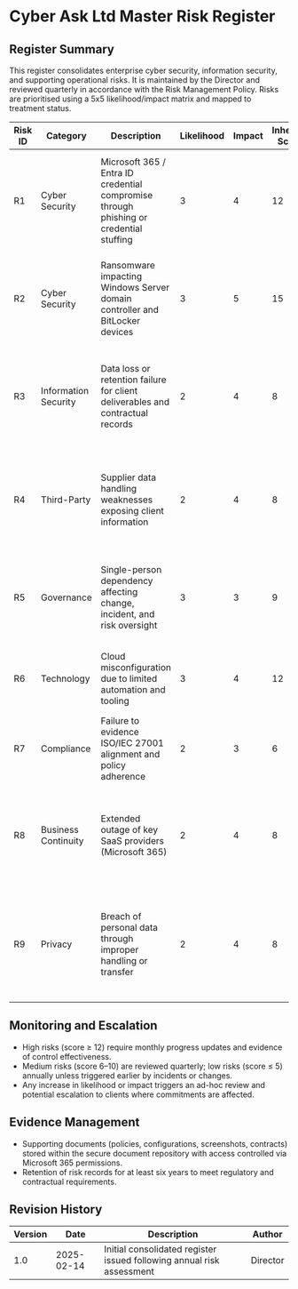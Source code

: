 # Cyber Ask Ltd Master Risk Register

## Register Summary

This register consolidates enterprise cyber security, information security, and supporting operational risks. It is maintained by the Director and reviewed quarterly in accordance with the Risk Management Policy. Risks are prioritised using a 5x5 likelihood/impact matrix and mapped to treatment status.

| Risk ID | Category | Description | Likelihood | Impact | Inherent Score | Treatment Strategy | Key Controls / Actions | Owner | Status | Next Review |
| --- | --- | --- | --- | --- | --- | --- | --- | --- | --- | --- |
| R1 | Cyber Security | Microsoft 365 / Entra ID credential compromise through phishing or credential stuffing | 3 | 4 | 12 | Mitigate | Enforce adaptive MFA and conditional access; deploy phishing detection and simulations; awareness refreshers | Director | Planned enhancements underway | 2025-06-30 |
| R2 | Cyber Security | Ransomware impacting Windows Server domain controller and BitLocker devices | 3 | 5 | 15 | Mitigate | Harden endpoints with ASR/WDAC; implement immutable backups; test response playbook | Director | In progress | 2025-05-31 |
| R3 | Information Security | Data loss or retention failure for client deliverables and contractual records | 2 | 4 | 8 | Mitigate | Automate backup verification; perform quarterly restore tests; evidence retention compliance | Director | Planned | 2025-04-30 |
| R4 | Third-Party | Supplier data handling weaknesses exposing client information | 2 | 4 | 8 | Mitigate | Security questionnaire and attestations; secure file transfer controls; contract clauses | Director | Planned | 2025-07-31 |
| R5 | Governance | Single-person dependency affecting change, incident, and risk oversight | 3 | 3 | 9 | Mitigate | External peer review; ticketing workflow; documented SOPs and calendar reminders | Director | Planned | 2025-08-31 |
| R6 | Technology | Cloud misconfiguration due to limited automation and tooling | 3 | 4 | 12 | Mitigate | Configuration baselines; Secure Score monitoring; automated drift detection | Director | Planned | 2025-06-30 |
| R7 | Compliance | Failure to evidence ISO/IEC 27001 alignment and policy adherence | 2 | 3 | 6 | Mitigate | Maintain audit trail; conduct annual internal audit; integrate metrics and alerts | Director | Planned | 2025-09-30 |
| R8 | Business Continuity | Extended outage of key SaaS providers (Microsoft 365) | 2 | 4 | 8 | Mitigate | Document continuity procedures; subscribe to service health alerts; prepare alternative communication channels | Director | Planned | 2025-05-31 |
| R9 | Privacy | Breach of personal data through improper handling or transfer | 2 | 4 | 8 | Mitigate | Apply data classification and sensitivity labels; enforce DLP compensating controls; conduct privacy training | Director | Planned | 2025-04-30 |

## Monitoring and Escalation

- High risks (score ≥ 12) require monthly progress updates and evidence of control effectiveness.
- Medium risks (score 6–10) are reviewed quarterly; low risks (score ≤ 5) annually unless triggered earlier by incidents or changes.
- Any increase in likelihood or impact triggers an ad-hoc review and potential escalation to clients where commitments are affected.

## Evidence Management

- Supporting documents (policies, configurations, screenshots, contracts) stored within the secure document repository with access controlled via Microsoft 365 permissions.
- Retention of risk records for at least six years to meet regulatory and contractual requirements.

## Revision History

| Version | Date | Description | Author |
| --- | --- | --- | --- |
| 1.0 | 2025-02-14 | Initial consolidated register issued following annual risk assessment | Director |
